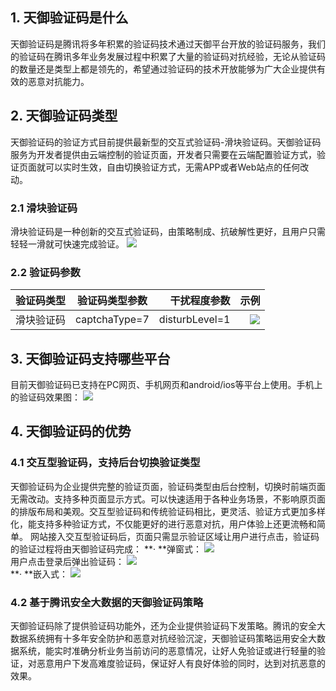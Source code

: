 ## 1. 天御验证码是什么
天御验证码是腾讯将多年积累的验证码技术通过天御平台开放的验证码服务，我们的验证码在腾讯多年业务发展过程中积累了大量的验证码对抗经验，无论从验证码的数量还是类型上都是领先的，希望通过验证码的技术开放能够为广大企业提供有效的恶意对抗能力。


## 2. 天御验证码类型
天御验证码的验证方式目前提供最新型的交互式验证码-滑块验证码。天御验证码服务为开发者提供由云端控制的验证页面，开发者只需要在云端配置验证方式，验证页面就可以实时生效，自由切换验证方式，无需APP或者Web站点的任何改动。
###	2.1 滑块验证码
滑块验证码是一种创新的交互式验证码，由策略制成、抗破解性更好，且用户只需轻轻一滑就可快速完成验证。
![](https://mc.qcloudimg.com/static/img/de13b06cf9c42e335306d73ce0af29fc/image.png)  

### 2.2 验证码参数
|验证码类型 |验证码类型参数 |干扰程度参数 |示例 |
| ------------- |:-------------:| -----:| -----:|
| 滑块验证码      | captchaType=7 |disturbLevel=1 | ![](https://mc.qcloudimg.com/static/img/de13b06cf9c42e335306d73ce0af29fc/image.png) |

## 3. 天御验证码支持哪些平台
目前天御验证码已支持在PC网页、手机网页和android/ios等平台上使用。手机上的验证码效果图：
![](https://mc.qcloudimg.com/static/img/734ea98d5aabd8476efdd1b14eb09f81/image.png)  

## 4. 天御验证码的优势
### 4.1 交互型验证码，支持后台切换验证类型
天御验证码为企业提供完整的验证页面，验证码类型由后台控制，切换时前端页面无需改动。支持多种页面显示方式。可以快速适用于各种业务场景，不影响原页面的排版布局和美观。交互型验证码和传统验证码相比，更灵活、验证方式更加多样化，能支持多种验证方式，不仅能更好的进行恶意对抗，用户体验上还更流畅和简单。 网站接入交互型验证码后，页面只需显示验证区域让用户进行点击，验证码的验证过程将由天御验证码完成： 
**· **弹窗式：
![](https://mc.qcloudimg.com/static/img/97d942e4dc23d997b458ac5629bd3f5a/image.png)  
 用户点击登录后弹出验证码：
![](https://mc.qcloudimg.com/static/img/97756888ddbf25cce83363fa06d3e331/image.png)  
**· **嵌入式：
![](https://mc.qcloudimg.com/static/img/4f1a0659e32e9c8d062bace3a0a760cb/image.png)  

### 4.2 基于腾讯安全大数据的天御验证码策略
天御验证码除了提供验证码功能外，还为企业提供验证码下发策略。腾讯的安全大数据系统拥有十多年安全防护和恶意对抗经验沉淀，天御验证码策略运用安全大数据系统，能实时准确分析业务当前访问的恶意情况，让好人免验证或进行轻量的验证，对恶意用户下发高难度验证码，保证好人有良好体验的同时，达到对抗恶意的效果。  
